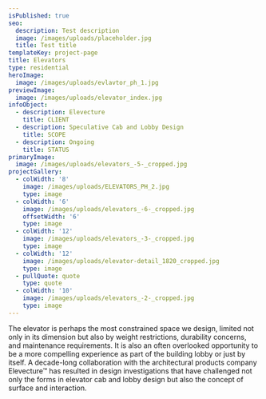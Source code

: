 ```yaml
---
isPublished: true
seo:
  description: Test description
  image: /images/uploads/placeholder.jpg
  title: Test title
templateKey: project-page
title: Elevators
type: residential
heroImage:
  image: /images/uploads/evlavtor_ph_1.jpg
previewImage:
  image: /images/uploads/elevator_index.jpg
infoObject:
  - description: Elevecture
    title: CLIENT
  - description: Speculative Cab and Lobby Design
    title: SCOPE
  - description: Ongoing
    title: STATUS
primaryImage:
  image: /images/uploads/elevators_-5-_cropped.jpg
projectGallery:
  - colWidth: '8'
    image: /images/uploads/ELEVATORS_PH_2.jpg
    type: image
  - colWidth: '6'
    image: /images/uploads/elevators_-6-_cropped.jpg
    offsetWidth: '6'
    type: image
  - colWidth: '12'
    image: /images/uploads/elevators_-3-_cropped.jpg
    type: image
  - colWidth: '12'
    image: /images/uploads/elevator-detail_1820_cropped.jpg
    type: image
  - pullQuote: quote
    type: quote
  - colWidth: '10'
    image: /images/uploads/elevators_-2-_cropped.jpg
    type: image
---
```

The elevator is perhaps the most constrained space we design, limited not only in its dimension but also by weight restrictions, durability concerns, and maintenance requirements. It is also an often overlooked opportunity to be a more compelling experience as part of the building lobby or just by itself. A decade-long collaboration with the architectural products company Elevecture™ has resulted in design investigations that have challenged not only the forms in elevator cab and lobby design but also the concept of surface and interaction.
